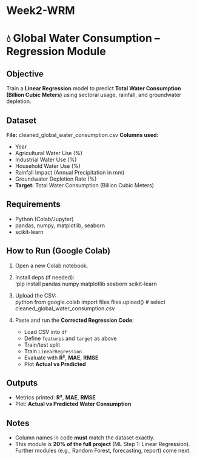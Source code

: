 # Week2-WRM


# 💧 Global Water Consumption – Regression Module 

## Objective
Train a **Linear Regression** model to predict **Total Water Consumption (Billion Cubic Meters)** using sectoral usage, rainfall, and groundwater depletion.

## Dataset
**File:** cleaned_global_water_consumption.csv 
**Columns used:**
- Year
- Agricultural Water Use (%)
- Industrial Water Use (%)
- Household Water Use (%)
- Rainfall Impact (Annual Precipitation in mm)
- Groundwater Depletion Rate (%)
- **Target:** Total Water Consumption (Billion Cubic Meters)

## Requirements
- Python (Colab/Jupyter)
- pandas, numpy, matplotlib, seaborn
- scikit-learn

## How to Run (Google Colab)
1. Open a new Colab notebook.
2. Install deps (if needed):  
   !pip install pandas numpy matplotlib seaborn scikit-learn
3. Upload the CSV:  
   python
   from google.colab import files
   files.upload()  # select cleaned_global_water_consumption.csv


4. Paste and run the **Corrected Regression Code**:

   * Load CSV into `df`
   * Define `features` and `target` as above
   * Train/test split
   * Train `LinearRegression`
   * Evaluate with **R²**, **MAE**, **RMSE**
   * Plot **Actual vs Predicted**

## Outputs

* Metrics printed: **R²**, **MAE**, **RMSE**
* Plot: **Actual vs Predicted Water Consumption**

## Notes

* Column names in code **must** match the dataset exactly.
* This module is **20% of the full project** (ML Step 1: Linear Regression). Further modules (e.g., Random Forest, forecasting, report) come next.

